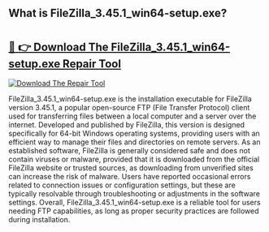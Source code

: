 ## What is FileZilla_3.45.1_win64-setup.exe? 

# <h2><a href="https://exedetect.com/download.php?FileZilla_3.45.1_win64-setup.exe">🔗 👉 Download The FileZilla_3.45.1_win64-setup.exe Repair Tool</a></h2>

[![Download The Repair Tool](https://exedetect.com/download-button.jpg)](https://exedetect.com/download.php?FileZilla_3.45.1_win64-setup.exe)

FileZilla_3.45.1_win64-setup.exe is the installation executable for FileZilla version 3.45.1, a popular open-source FTP (File Transfer Protocol) client used for transferring files between a local computer and a server over the internet. Developed and published by FileZilla, this version is designed specifically for 64-bit Windows operating systems, providing users with an efficient way to manage their files and directories on remote servers. As an established software, FileZilla is generally considered safe and does not contain viruses or malware, provided that it is downloaded from the official FileZilla website or trusted sources, as downloading from unverified sites can increase the risk of malware. Users have reported occasional errors related to connection issues or configuration settings, but these are typically resolvable through troubleshooting or adjustments in the software settings. Overall, FileZilla_3.45.1_win64-setup.exe is a reliable tool for users needing FTP capabilities, as long as proper security practices are followed during installation.